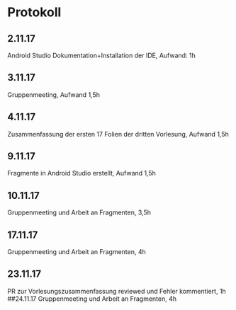 # Protokoll
## 2.11.17 
Android Studio Dokumentation+Installation der IDE, Aufwand: 1h
## 3.11.17
Gruppenmeeting, Aufwand 1,5h
## 4.11.17
Zusammenfassung der ersten 17 Folien der dritten Vorlesung, Aufwand 1,5h
## 9.11.17
Fragmente in Android Studio erstellt, Aufwand 1,5h
## 10.11.17
Gruppenmeeting und Arbeit an Fragmenten, 3,5h
## 17.11.17
Gruppenmeeting und Arbeit an Fragmenten, 4h
## 23.11.17
PR zur Vorlesungszusammenfassung reviewed und Fehler kommentiert, 1h
##24.11.17
Gruppenmeeting und Arbeit an Fragmenten, 4h



